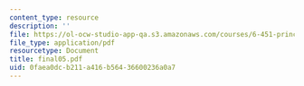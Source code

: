 ```yaml
---
content_type: resource
description: ''
file: https://ol-ocw-studio-app-qa.s3.amazonaws.com/courses/6-451-principles-of-digital-communication-ii-spring-2005/0faea0dcb211a416b56436600236a0a7_final05.pdf
file_type: application/pdf
resourcetype: Document
title: final05.pdf
uid: 0faea0dc-b211-a416-b564-36600236a0a7
---
```

